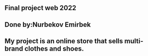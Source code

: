 ## Final project web 2022 ##

## Done by:Nurbekov Emirbek ##

## My project is an online store that sells multi-brand clothes and shoes. ##

